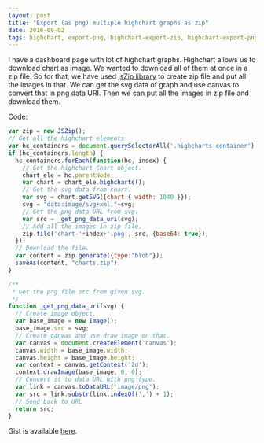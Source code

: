 ```yaml
---
layout: post
title: "Export (as png) multiple highchart graphs as zip"
date: 2016-09-02
tags: highchart, export-png, highchart-export-zip, highchart-export-png
---
```


I have a dashboard page with lot of highchart graphs. Highchart allows us to download chart as image. We wanted to download all of them at once in a zip file. So for that, we have used <a target="_blank" href="https://stuk.github.io/jszip" title="jsZip">jsZip library</a> to create zip file and put all the images in that. We can get the svg data of graph and use canvas to convert that in png data URI. Then we can put all the images in zip file and download them.

Code:

```js
var zip = new JSZip();
// Get all the highchart elements
var hc_containers = document.querySelectorAll('.highcharts-container');
if (hc_containers.length) {
  hc_containers.forEach(function(hc, index) {
    // Get the highchart Chart object.
    chart_ele = hc.parentNode;
    var chart = chart_ele.highcharts();
    // Get the svg data from chart.
    var svg = chart.getSVG({chart:{ width: 1040 }});
    svg = "data:image/svg+xml,"+svg;
    // Get the png data URL from svg.
    var src = _get_png_data_uri(svg);
    // Add all the images in zip file.
    zip.file('chart-'+index+'.png', src, {base64: true});
  });
  // Download the file.
  var content = zip.generate({type:"blob"});
  saveAs(content, "charts.zip");
}

/**
 * Get the png file src from given svg.
 */
function _get_png_data_uri(svg) {
  // Create image object.
  var base_image = new Image();
  base_image.src = svg;
  // Create canvas and use draw image on that.
  var canvas = document.createElement('canvas');
  canvas.width = base_image.width;
  canvas.height = base_image.height;
  var context = canvas.getContext('2d');
  context.drawImage(base_image, 0, 0);
  // Convert it to data URL with png type.
  var link = canvas.toDataURL('image/png');
  var src = link.substr(link.indexOf(',') + 1);
  // Send back to URL
  return src;
}
```

Gist is available <a target="_blank" href="https://gist.github.com/crazyrohila/967773281b6c106ef193738e04a71db7" title="Multiple highchart png export as zip">here</a>.
